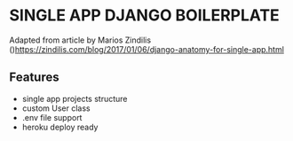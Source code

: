 SINGLE APP DJANGO BOILERPLATE
=============================

Adapted from article by Marios Zindilis ()https://zindilis.com/blog/2017/01/06/django-anatomy-for-single-app.html

## Features
- single app projects structure
- custom User class
- .env file support
- heroku deploy ready



